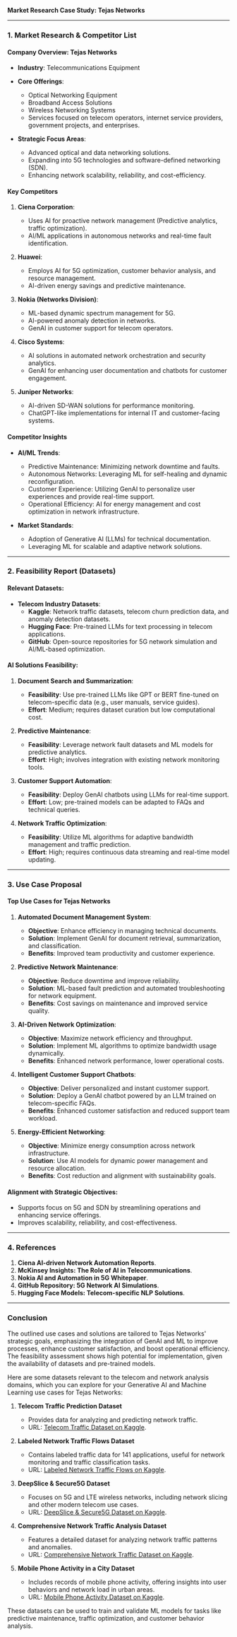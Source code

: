**Market Research Case Study: Tejas Networks**

---

### **1. Market Research & Competitor List**

#### **Company Overview: Tejas Networks**
- **Industry**: Telecommunications Equipment
- **Core Offerings**:
  - Optical Networking Equipment
  - Broadband Access Solutions
  - Wireless Networking Systems
  - Services focused on telecom operators, internet service providers, government projects, and enterprises.

- **Strategic Focus Areas**:
  - Advanced optical and data networking solutions.
  - Expanding into 5G technologies and software-defined networking (SDN).
  - Enhancing network scalability, reliability, and cost-efficiency.

#### **Key Competitors**
1. **Ciena Corporation**:
   - Uses AI for proactive network management (Predictive analytics, traffic optimization).
   - AI/ML applications in autonomous networks and real-time fault identification.

2. **Huawei**:
   - Employs AI for 5G optimization, customer behavior analysis, and resource management.
   - AI-driven energy savings and predictive maintenance.

3. **Nokia (Networks Division)**:
   - ML-based dynamic spectrum management for 5G.
   - AI-powered anomaly detection in networks.
   - GenAI in customer support for telecom operators.

4. **Cisco Systems**:
   - AI solutions in automated network orchestration and security analytics.
   - GenAI for enhancing user documentation and chatbots for customer engagement.

5. **Juniper Networks**:
   - AI-driven SD-WAN solutions for performance monitoring.
   - ChatGPT-like implementations for internal IT and customer-facing systems.

#### **Competitor Insights**
- **AI/ML Trends**:
  - Predictive Maintenance: Minimizing network downtime and faults.
  - Autonomous Networks: Leveraging ML for self-healing and dynamic reconfiguration.
  - Customer Experience: Utilizing GenAI to personalize user experiences and provide real-time support.
  - Operational Efficiency: AI for energy management and cost optimization in network infrastructure.

- **Market Standards**:
  - Adoption of Generative AI (LLMs) for technical documentation.
  - Leveraging ML for scalable and adaptive network solutions.

---

### **2. Feasibility Report (Datasets)**

#### **Relevant Datasets**:
- **Telecom Industry Datasets**:
  - **Kaggle**: Network traffic datasets, telecom churn prediction data, and anomaly detection datasets.
  - **Hugging Face**: Pre-trained LLMs for text processing in telecom applications.
  - **GitHub**: Open-source repositories for 5G network simulation and AI/ML-based optimization.

#### **AI Solutions Feasibility**:
1. **Document Search and Summarization**:
   - **Feasibility**: Use pre-trained LLMs like GPT or BERT fine-tuned on telecom-specific data (e.g., user manuals, service guides).
   - **Effort**: Medium; requires dataset curation but low computational cost.
   
2. **Predictive Maintenance**:
   - **Feasibility**: Leverage network fault datasets and ML models for predictive analytics.
   - **Effort**: High; involves integration with existing network monitoring tools.

3. **Customer Support Automation**:
   - **Feasibility**: Deploy GenAI chatbots using LLMs for real-time support.
   - **Effort**: Low; pre-trained models can be adapted to FAQs and technical queries.

4. **Network Traffic Optimization**:
   - **Feasibility**: Utilize ML algorithms for adaptive bandwidth management and traffic prediction.
   - **Effort**: High; requires continuous data streaming and real-time model updating.

---

### **3. Use Case Proposal**

#### **Top Use Cases for Tejas Networks**
1. **Automated Document Management System**:
   - **Objective**: Enhance efficiency in managing technical documents.
   - **Solution**: Implement GenAI for document retrieval, summarization, and classification.
   - **Benefits**: Improved team productivity and customer experience.

2. **Predictive Network Maintenance**:
   - **Objective**: Reduce downtime and improve reliability.
   - **Solution**: ML-based fault prediction and automated troubleshooting for network equipment.
   - **Benefits**: Cost savings on maintenance and improved service quality.

3. **AI-Driven Network Optimization**:
   - **Objective**: Maximize network efficiency and throughput.
   - **Solution**: Implement ML algorithms to optimize bandwidth usage dynamically.
   - **Benefits**: Enhanced network performance, lower operational costs.

4. **Intelligent Customer Support Chatbots**:
   - **Objective**: Deliver personalized and instant customer support.
   - **Solution**: Deploy a GenAI chatbot powered by an LLM trained on telecom-specific FAQs.
   - **Benefits**: Enhanced customer satisfaction and reduced support team workload.

5. **Energy-Efficient Networking**:
   - **Objective**: Minimize energy consumption across network infrastructure.
   - **Solution**: Use AI models for dynamic power management and resource allocation.
   - **Benefits**: Cost reduction and alignment with sustainability goals.

#### **Alignment with Strategic Objectives**:
- Supports focus on 5G and SDN by streamlining operations and enhancing service offerings.
- Improves scalability, reliability, and cost-effectiveness.

---

### **4. References**
1. **Ciena AI-driven Network Automation Reports**.
2. **McKinsey Insights: The Role of AI in Telecommunications**.
3. **Nokia AI and Automation in 5G Whitepaper**.
4. **GitHub Repository: 5G Network AI Simulations**.
5. **Hugging Face Models: Telecom-specific NLP Solutions**.

---

### **Conclusion**
The outlined use cases and solutions are tailored to Tejas Networks' strategic goals, emphasizing the integration of GenAI and ML to improve processes, enhance customer satisfaction, and boost operational efficiency. The feasibility assessment shows high potential for implementation, given the availability of datasets and pre-trained models.











Here are some datasets relevant to the telecom and network analysis domains, which you can explore for your Generative AI and Machine Learning use cases for Tejas Networks:

1. **Telecom Traffic Prediction Dataset**  
   - Provides data for analyzing and predicting network traffic.
   - URL: [Telecom Traffic Dataset on Kaggle](https://www.kaggle.com/datasets/crisjoe/telcotraffic).

2. **Labeled Network Traffic Flows Dataset**  
   - Contains labeled traffic data for 141 applications, useful for network monitoring and traffic classification tasks.  
   - URL: [Labeled Network Traffic Flows on Kaggle](https://www.kaggle.com/datasets/jsrojas/labeled-network-traffic-flows-114-applications).

3. **DeepSlice & Secure5G Dataset**  
   - Focuses on 5G and LTE wireless networks, including network slicing and other modern telecom use cases.  
   - URL: [DeepSlice & Secure5G Dataset on Kaggle](https://www.kaggle.com/datasets/anuragthantharate/deepslice).

4. **Comprehensive Network Traffic Analysis Dataset**  
   - Features a detailed dataset for analyzing network traffic patterns and anomalies.  
   - URL: [Comprehensive Network Traffic Dataset on Kaggle](https://www.kaggle.com/datasets/yuchushen/comprehensive-network-traffic-analysis-dataset).

5. **Mobile Phone Activity in a City Dataset**  
   - Includes records of mobile phone activity, offering insights into user behaviors and network load in urban areas.  
   - URL: [Mobile Phone Activity Dataset on Kaggle](https://www.kaggle.com/datasets/marcodena/mobile-phone-activity).

These datasets can be used to train and validate ML models for tasks like predictive maintenance, traffic optimization, and customer behavior analysis.
